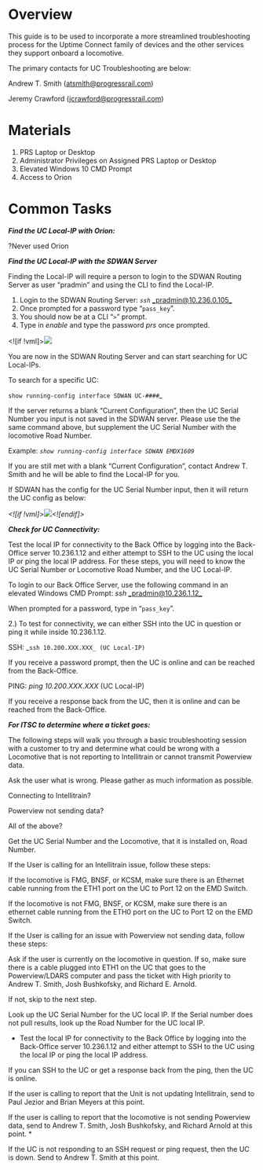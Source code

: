 ﻿
# Overview

This guide is to be used to incorporate a more streamlined troubleshooting process for the Uptime Connect family of devices and the other services they support onboard a locomotive.

The primary contacts for UC Troubleshooting are below:

Andrew T. Smith ([atsmith@progressrail.com](mailto:atsmith@progressrail.com))

Jeremy Crawford ([jcrawford@progressrail.com](mailto:jcrawford@progressrail.com))

# Materials

 1. PRS Laptop or Desktop
 2. Administrator Privileges on Assigned PRS Laptop or Desktop
 3. Elevated Windows 10 CMD Prompt
 4. Access to Orion


# Common Tasks

**_Find the UC Local-IP with Orion:_**

?Never used Orion

**_Find the UC Local-IP with the SDWAN Server_**

Finding the Local-IP will require a person to login to the SDWAN Routing Server as user “pradmin” and using the CLI to find the Local-IP.

 1. Login to the SDWAN Routing Server:
       _`ssh`_ [_pradmin@10.236.0.105_](mailto:pradmin@10.236.0.105)
 2. Once prompted for a password type “`pass_key`”.
 3. You should now be at a CLI “`>`” prompt.
 4. Type in _enable_ and type the password _prs_ once prompted.


<![if !vml]>![](file:///C:/Users/ballen/AppData/Local/Temp/msohtmlclip1/01/clip_image001.png)

You are now in the SDWAN Routing Server and can start searching for UC Local-IPs.

To search for a specific UC:

`show running-config interface SDWAN UC-####`_

If the server returns a blank “Current Configuration”, then the UC Serial Number you input is not saved in the SDWAN server. Please use the the same command above, but supplement the UC Serial Number with the locomotive Road Number.

Example: _`show running-config interface SDWAN EMDX1609`_

If you are still met with a blank “Current Configuration”, contact Andrew T. Smith and he will be able to find the Local-IP for you.

If SDWAN has the config for the UC Serial Number input, then it will return the UC config as below:

_<![if !vml]>![](file:///C:/Users/ballen/AppData/Local/Temp/msohtmlclip1/01/clip_image002.png)<![endif]>_

**_Check for UC Connectivity:_**

Test the local IP for connectivity to the Back Office by logging into the Back-Office server 10.236.1.12 and either attempt to SSH to the UC using the local IP or ping the local IP address. For these steps, you will need to know the UC Serial Number or Locomotive Road Number, and the UC Local-IP.

To login to our Back Office Server, use the following command in an elevated Windows CMD Prompt: 
_ssh_ [_pradmin@10.236.1.12_](mailto:pradmin@10.236.1.12)

When prompted for a password, type in “`pass_key`”.

2.) To test for connectivity, we can either SSH into the UC in question or ping it while inside 10.236.1.12.

SSH: _`ssh 10.200.XXX.XXX_ (UC Local-IP)`

If you receive a password prompt, then the UC is online and can be reached from the Back-Office.

PING: _ping 10.200.XXX.XXX_ (UC Local-IP)

If you receive a response back from the UC, then it is online and can be reached from the Back-Office.

**_For ITSC to determine where a ticket goes:_**

The following steps will walk you through a basic troubleshooting session with a customer to try and determine what could be wrong with a Locomotive that is not reporting to Intellitrain or cannot transmit Powerview data.

Ask the user what is wrong. Please gather as much information as possible.

Connecting to Intellitrain?

Powerview not sending data?

All of the above?

Get the UC Serial Number and the Locomotive, that it is installed on, Road Number.

If the User is calling for an Intellitrain issue, follow these steps:

If the locomotive is FMG, BNSF, or KCSM, make sure there is an Ethernet cable running from the ETH1 port on the UC to Port 12 on the EMD Switch.

If the locomotive is not FMG, BNSF, or KCSM, make sure there is an ethernet cable running from the ETH0 port on the UC to Port 12 on the EMD Switch.

If the User is calling for an issue with Powerview not sending data, follow these steps:

Ask if the user is currently on the locomotive in question.
If so, make sure there is a cable plugged into ETH1 on the UC that goes to the Powerview/LDARS computer and pass the ticket with High priority to Andrew T. Smith, Josh Bushkofsky, and Richard E. Arnold.

If not, skip to the next step.

Look up the UC Serial Number for the UC local IP. If the Serial number does not pull results, look up the Road Number for the UC local IP.

* Test the local IP for connectivity to the Back Office by logging into the Back-Office server 10.236.1.12 and either attempt to SSH to the UC using the local IP or ping the local IP address.

If you can SSH to the UC or get a response back from the ping, then the UC is online.

If the user is calling to report that the Unit is not updating Intellitrain, send to Paul Jezior and Brian Meyers at this point.

If the user is calling to report that the locomotive is not sending Powerview data, send to Andrew T. Smith, Josh Bushkofsky, and Richard Arnold at this point. *

If the UC is not responding to an SSH request or ping request, then the UC is down. Send to Andrew T. Smith at this point.


